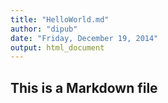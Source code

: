 ```yaml
---
title: "HelloWorld.md"
author: "dipub"
date: "Friday, December 19, 2014"
output: html_document
---
```


## This is a Markdown file

